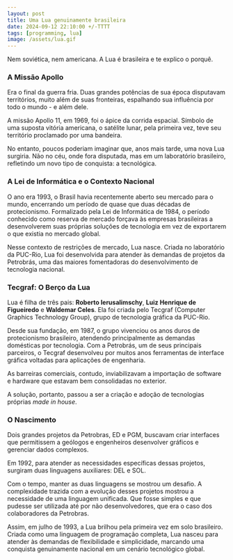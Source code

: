 ```yaml
---
layout: post
title: Uma Lua genuinamente brasileira
date: 2024-09-12 22:10:00 +/-TTTT
tags: [programming, lua]
image: /assets/lua.gif
---
```


Nem soviética, nem americana. A Lua é brasileira e te explico o porquê.

### A Missão Apollo

Era o final da guerra fria. Duas grandes potências de sua época disputavam territórios, muito além de suas fronteiras, espalhando sua influência por todo o mundo - e além dele.

A missão Apollo 11, em 1969, foi o ápice da corrida espacial. Símbolo de uma suposta vitória americana, o satélite lunar, pela primeira vez, teve seu território proclamado por uma bandeira.

No entanto, poucos poderiam imaginar que, anos mais tarde, uma nova Lua surgiria. Não no céu, onde fora disputada, mas em um laboratório brasileiro, refletindo um novo tipo de conquista: a tecnológica.

### A Lei de Informática e o Contexto Nacional

O ano era 1993, o Brasil havia recentemente aberto seu mercado para o mundo, encerrando um período de quase que duas décadas de protecionismo. Formalizado pela Lei de Informática de 1984, o período conhecido como reserva de mercado forçava às empresas brasileiras a desenvolverem suas próprias soluções de tecnologia em vez de exportarem o que existia no mercado global.

Nesse contexto de restrições de mercado, Lua nasce. Criada no laboratório da PUC-Rio, Lua foi desenvolvida para atender às demandas de projetos da Petrobrás, uma das maiores fomentadoras do desenvolvimento de tecnologia nacional.

### Tecgraf: O Berço da Lua

Lua é filha de três pais: **Roberto Ierusalimschy**, **Luiz Henrique de Figueiredo** e **Waldemar Celes**. Ela foi criada pelo Tecgraf (Computer Graphics Technology Group), grupo de tecnologia gráfica da PUC-Rio.

Desde sua fundação, em 1987, o grupo vivenciou os anos duros de protecionismo brasileiro, atendendo principalmente as demandas domésticas por tecnologia. Com a Petrobrás, um de seus principais parceiros, o Tecgraf desenvolveu por muitos anos ferramentas de interface gráfica voltadas para aplicações de engenharia.

As barreiras comerciais, contudo, inviabilizavam a importação de software e hardware que estavam bem consolidadas no exterior.

A solução, portanto, passou a ser a criação e adoção de tecnologias próprias *made in house*. 

### O Nascimento

Dois grandes projetos da Petrobras, ED e PGM, buscavam criar interfaces que permitissem a geólogos e engenheiros desenvolver gráficos e gerenciar dados complexos.

Em 1992, para atender as necessidades específicas dessas projetos, surgiram duas linguagens auxiliares: DEL e SOL.

Com o tempo, manter as duas linguagens se mostrou um desafio. A complexidade trazida com a evolução desses projetos mostrou a necessidade de uma linguagem unificada. Que fosse simples e que pudesse ser utilizada até por não desenvolvedores, que era o caso dos colaboradores da Petrobras.

Assim, em julho de 1993, a Lua brilhou pela primeira vez em solo brasileiro. Criada como uma linguagem de programação completa, Lua nasceu para atender às demandas de flexibilidade e simplicidade, marcando uma conquista genuinamente nacional em um cenário tecnológico global.